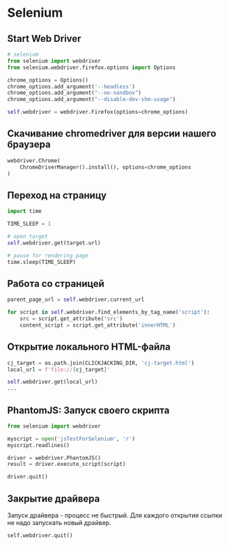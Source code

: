 # Selenium

## Start Web Driver

```python
# selenium
from selenium import webdriver
from selenium.webdriver.firefox.options import Options

chrome_options = Options()
chrome_options.add_argument('--headless')
chrome_options.add_argument("--no-sandbox")
chrome_options.add_argument("--disable-dev-shm-usage")

self.webdriver = webdriver.Firefox(options=chrome_options)
```

## Скачивание chromedriver для версии нашего браузера&#x20;

```python
webdriver.Chrome(
    ChromeDriverManager().install(), options=chrome_options
)
```

## Переход на страницу

```python
import time

TIME_SLEEP = 1

# open target
self.webdriver.get(target.url)

# pause for rendering page
time.sleep(TIME_SLEEP)
```

## Работа со страницей

```python
parent_page_url = self.webdriver.current_url

for script in self.webdriver.find_elements_by_tag_name('script'):
    src = script.get_attribute('src')
    content_script = script.get_attribute('innerHTML')
```

## Открытие локального HTML-файла

```python
cj_target = os.path.join(CLICKJACKING_DIR, 'cj-target.html')
local_url = f'file://{cj_target}'

self.webdriver.get(local_url)
...
```

## PhantomJS: Запуск своего скрипта

```python
from selenium import webdriver

myscript = open('jsTestForSelenium', 'r')
myscript.readlines()

driver = webdriver.PhantomJS()
result = driver.execute_script(script)

driver.quit()
```

## Закрытие драйвера

Запуск драйвера  - процесс не быстрый. Для каждого открытия ссылки не надо запускать новый драйвер.

```
self.webdriver.quit()
```
